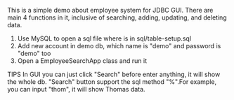 This is a simple demo about employee system for JDBC GUI.
There are main 4 functions in it, inclusive of searching, adding, updating, and deleting data.

1. Use MySQL to open a sql file where is in sql/table-setup.sql
2. Add new account in demo db, which name is "demo" and password is "demo" too
3. Open a EmployeeSearchApp class and run it

TIPS
In GUI you can just click "Search" before enter anything, it will show the whole db.
"Search" button support the sql method "%".For example, you can input "thom", it will show Thomas data.

